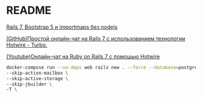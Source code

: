 # README
[Rails 7, Bootstrap 5 и importmaps без nodejs](https://dev.to/coorasse/rails-7-bootstrap-5-and-importmaps-without-nodejs-4g8)

[(GitHub)Простой онлайн-чат на Rails 7 с использованием технологии Hotwire - Turbo.](https://github.com/mechnicov/turbochat)

[(Youtube)Онлайн-чат на Ruby on Rails 7 с помощью Hotwire](https://www.youtube.com/watch?v=Ji567_hkgg0)



```bash
docker-compose run --no-deps web rails new . --force --database=postgresql \
--skip-action-mailbox \
--skip-active-storage \
--skip-jbuilder \
-T \
```
